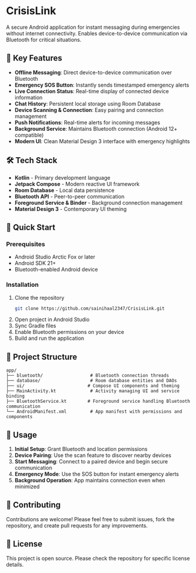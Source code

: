 # CrisisLink

A secure Android application for instant messaging during emergencies without internet connectivity. Enables device-to-device communication via Bluetooth for critical situations.

## 🚀 Key Features

- **Offline Messaging**: Direct device-to-device communication over Bluetooth
- **Emergency SOS Button**: Instantly sends timestamped emergency alerts
- **Live Connection Status**: Real-time display of connected device information
- **Chat History**: Persistent local storage using Room Database
- **Device Scanning & Connection**: Easy pairing and connection management
- **Push Notifications**: Real-time alerts for incoming messages
- **Background Service**: Maintains Bluetooth connection (Android 12+ compatible)
- **Modern UI**: Clean Material Design 3 interface with emergency highlights

## 🛠 Tech Stack

- **Kotlin** - Primary development language
- **Jetpack Compose** - Modern reactive UI framework
- **Room Database** - Local data persistence
- **Bluetooth API** - Peer-to-peer communication
- **Foreground Service & Binder** - Background connection management
- **Material Design 3** - Contemporary UI theming

## 🚀 Quick Start

### Prerequisites
- Android Studio Arctic Fox or later
- Android SDK 21+
- Bluetooth-enabled Android device

### Installation
1. Clone the repository
   ```bash
   git clone https://github.com/sainihaal2347/CrisisLink.git
   ```
2. Open project in Android Studio
3. Sync Gradle files
4. Enable Bluetooth permissions on your device
5. Build and run the application

## 📁 Project Structure

```
app/
├── bluetooth/                  # Bluetooth connection threads
├── database/                   # Room database entities and DAOs
├── ui/                        # Compose UI components and theming
├── MainActivity.kt             # Activity managing UI and service binding
├── BluetoothService.kt        # Foreground service handling Bluetooth communication
└── AndroidManifest.xml         # App manifest with permissions and components
```

## 📖 Usage

1. **Initial Setup**: Grant Bluetooth and location permissions
2. **Device Pairing**: Use the scan feature to discover nearby devices
3. **Start Messaging**: Connect to a paired device and begin secure communication
4. **Emergency Mode**: Use the SOS button for instant emergency alerts
5. **Background Operation**: App maintains connection even when minimized

## 🤝 Contributing

Contributions are welcome! Please feel free to submit issues, fork the repository, and create pull requests for any improvements.

## 📄 License

This project is open source. Please check the repository for specific license details.

